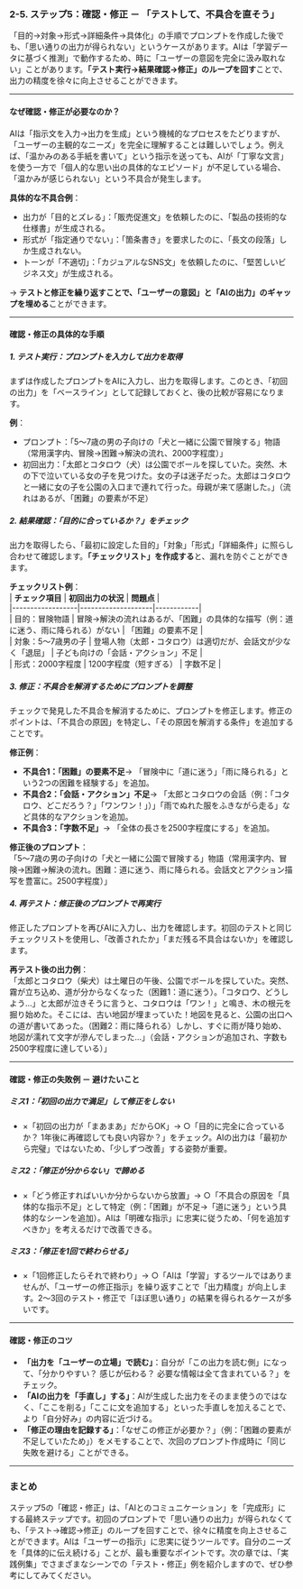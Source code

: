 ### 2-5. ステップ5：確認・修正 － 「テストして、不具合を直そう」  

「目的→対象→形式→詳細条件→具体化」の手順でプロンプトを作成した後でも、「思い通りの出力が得られない」というケースがあります。AIは「学習データに基づく推測」で動作するため、時に「ユーザーの意図を完全に汲み取れない」ことがあります。**「テスト実行→結果確認→修正」のループを回す**ことで、出力の精度を徐々に向上させることができます。  

---

#### **なぜ確認・修正が必要なのか？**  
AIは「指示文を入力→出力を生成」という機械的なプロセスをたどりますが、「ユーザーの主観的なニーズ」を完全に理解することは難しいでしょう。例えば、「温かみのある手紙を書いて」という指示を送っても、AIが「丁寧な文言」を使う一方で「個人的な思い出の具体的なエピソード」が不足している場合、「温かみが感じられない」という不具合が発生します。  

**具体的な不具合例**：  
- 出力が「目的とズレる」：「販売促進文」を依頼したのに、「製品の技術的な仕様書」が生成される。  
- 形式が「指定通りでない」：「箇条書き」を要求したのに、「長文の段落」しか生成されない。  
- トーンが「不適切」：「カジュアルなSNS文」を依頼したのに、「堅苦しいビジネス文」が生成される。  

→ **テストと修正を繰り返すことで、「ユーザーの意図」と「AIの出力」のギャップを埋める**ことができます。  

---

#### **確認・修正の具体的な手順**  

##### **1. テスト実行：プロンプトを入力して出力を取得**  
まずは作成したプロンプトをAIに入力し、出力を取得します。このとき、「初回の出力」を「ベースライン」として記録しておくと、後の比較が容易になります。  

**例**：  
- プロンプト：「5～7歳の男の子向けの「犬と一緒に公園で冒険する」物語（常用漢字内、冒険→困難→解決の流れ、2000字程度）」  
- 初回出力：「太郎とコタロウ（犬）は公園でボールを探していた。突然、木の下で泣いている女の子を見つけた。女の子は迷子だった。太郎はコタロウと一緒に女の子を公園の入口まで連れて行った。母親が来て感謝した。」（流れはあるが、「困難」の要素が不足）  

##### **2. 結果確認：「目的に合っているか？」をチェック**  
出力を取得したら、「最初に設定した目的」「対象」「形式」「詳細条件」に照らし合わせて確認します。**「チェックリスト」を作成する**と、漏れを防ぐことができます。  

**チェックリスト例**：  
| **チェック項目** | **初回出力の状況** | **問題点** |  
|------------------|--------------------|------------|  
| 目的：冒険物語 | 冒険→解決の流れはあるが、「困難」の具体的な描写（例：道に迷う、雨に降られる）がない | 「困難」の要素不足 |  
| 対象：5～7歳男の子 | 登場人物（太郎・コタロウ）は適切だが、会話文が少なく「退屈」 | 子ども向けの「会話・アクション」不足 |  
| 形式：2000字程度 | 1200字程度（短すぎる） | 字数不足 |  

##### **3. 修正：不具合を解消するためにプロンプトを調整**  
チェックで発見した不具合を解消するために、プロンプトを修正します。修正のポイントは、「不具合の原因」を特定し、「その原因を解消する条件」を追加することです。  

**修正例**：  
- **不具合1：「困難」の要素不足**→ 「冒険中に「道に迷う」「雨に降られる」という2つの困難を経験する」を追加。  
- **不具合2：「会話・アクション」不足**→ 「太郎とコタロウの会話（例：「コタロウ、どこだろう？」「ワンワン！」）」「雨でぬれた服をふきながら走る」など具体的なアクションを追加。  
- **不具合3：「字数不足」**→ 「全体の長さを2500字程度にする」を追加。  

**修正後のプロンプト**：  
「5～7歳の男の子向けの「犬と一緒に公園で冒険する」物語（常用漢字内、冒険→困難→解決の流れ。困難：道に迷う、雨に降られる。会話文とアクション描写を豊富に。2500字程度）」  

##### **4. 再テスト：修正後のプロンプトで再実行**  
修正したプロンプトを再びAIに入力し、出力を確認します。初回のテストと同じチェックリストを使用し、「改善されたか」「まだ残る不具合はないか」を確認します。  

**再テスト後の出力例**：  
「太郎とコタロウ（柴犬）は土曜日の午後、公園でボールを探していた。突然、霧が立ち込め、道が分からなくなった（困難1：道に迷う）。「コタロウ、どうしよう…」と太郎が泣きそうに言うと、コタロウは「ワン！」と鳴き、木の根元を掘り始めた。そこには、古い地図が埋まっていた！地図を見ると、公園の出口への道が書いてあった。（困難2：雨に降られる）しかし、すぐに雨が降り始め、地図が濡れて文字が滲んでしまった…」（会話・アクションが追加され、字数も2500字程度に達している）」  

---

#### **確認・修正の失敗例 － 避けたいこと**  

##### **ミス1：「初回の出力で満足」して修正をしない**  
- ×「初回の出力が「まあまあ」だからOK」→ ○「目的に完全に合っているか？ 1年後に再確認しても良い内容か？」をチェック。AIの出力は「最初から完璧」ではないため、「少しずつ改善」する姿勢が重要。  

##### **ミス2：「修正が分からない」で諦める**  
- ×「どう修正すればいいか分からないから放置」→ ○「不具合の原因を「具体的な指示不足」として特定（例：「困難」が不足→「道に迷う」という具体的なシーンを追加）。AIは「明確な指示」に忠実に従うため、「何を追加すべきか」を考えるだけで改善できる。  

##### **ミス3：「修正を1回で終わらせる」**  
- ×「1回修正したらそれで終わり」→ ○「AIは「学習」するツールではありませんが、「ユーザーの修正指示」を繰り返すことで「出力精度」が向上します。2～3回のテスト・修正で「ほぼ思い通り」の結果を得られるケースが多いです。  

---

#### **確認・修正のコツ**  
- **「出力を「ユーザーの立場」で読む」**：自分が「この出力を読む側」になって、「分かりやすい？ 感じが伝わる？ 必要な情報は全て含まれている？」をチェック。  
- **「AIの出力を「手直し」する」**：AIが生成した出力をそのまま使うのではなく、「ここを削る」「ここに文を追加する」といった手直しを加えることで、より「自分好み」の内容に近づける。  
- **「修正の理由を記録する」**：「なぜこの修正が必要か？」（例：「困難の要素が不足していたため」）をメモすることで、次回のプロンプト作成時に「同じ失敗を避ける」ことができる。  

---

### まとめ  
ステップ5の「確認・修正」は、「AIとのコミュニケーション」を「完成形」にする最終ステップです。初回のプロンプトで「思い通りの出力」が得られなくても、「テスト→確認→修正」のループを回すことで、徐々に精度を向上させることができます。AIは「ユーザーの指示」に忠実に従うツールです。自分のニーズを「具体的に伝え続ける」ことが、最も重要なポイントです。次の章では、「実践例集」でさまざまなシーンでの「テスト・修正」例を紹介しますので、ぜひ参考にしてみてください。
